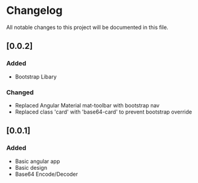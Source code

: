 # Changelog
All notable changes to this project will be documented in this file.

## [0.0.2]

### Added
 - Bootstrap Libary

 ### Changed
 - Replaced Angular Material mat-toolbar with bootstrap nav
 - Replaced class 'card' with 'base64-card' to prevent bootstrap override

## [0.0.1]

### Added
 - Basic angular app
 - Basic design
 - Base64 Encode/Decoder
